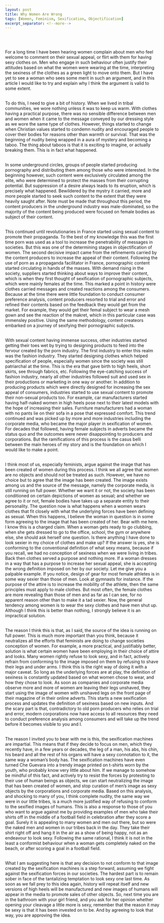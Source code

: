 ```yaml
---
layout: post
title: Why Women Are Wrong
tags: [Women, Feminism, Sexification, Objectification]
excerpt_separator: <!--more-->
---
```




<br><br>

<p align="justify">

For a long time I have been hearing women complain about men who feel welcome to comment on their sexual appeal, or flirt with them for having sexy clothes on. Men who engage in such behaviour often justify their attitudes based on what the women were wearing at the time, interpreting the sexiness of the clothes as a green light to move onto them. But I have yet to see a woman who sees some merit in such an argument, and in this article I would like to try and explain why I think the argument is valid to some extent. <!--more--><br><br>

To do this, I need to give a bit of history. When we lived in tribal communities, we wore nothing unless it was to keep us warm.  With clothes having a practical purpose, there was no sensible difference between men and women when it came to the message conveyed by our dressing style as we wore the same type of clothes. However, things started to change when Christian values started to condemn nudity and encouraged people to cover their bodies for reasons other than warmth or survival. That was the beginning of nudity being wrapped in a aura of mystery and becoming a taboo. The thing about taboos is that it is exciting to imagine, or actually breaking them. This is in fact what happened. <br><br>
  
In some underground circles, groups of people started producing pornography and distributing them among those who were interested. In the beginning however, such content were exclusively circulated among the elite, who were determined to protect the masses from their corrupting potential. But suppression of a desire always leads to its eruption, which is precisely what happened. Bewildered by the mystry it carried, more and more people started to seek such content to the extent that they were heavily saught after. Note must be made that throughout this period, the content producers in the underground industry was male-dominated, so the majority of the content being produced were focused on female bodies as subject of their content. <br><br>
  
This continued until revolutionaries in France started using sexual content to promote their propaganda. To the best of my knowledge this was the first time porn was used as a tool to increase the penetrability of messages in societies. But this was one of the determining stages in objectification of women. The second decisive impact came from the refinements carried by the content producers to increase the appeal of their content. Following the use of porn as a propaganda facilitator in France, pornographic content started circulating in hands of the masses. With demand rising in the society, suppliers started thinking about ways to improve their content, which is when they first thought of sexification of pornographic subjects, which were mainly females at the time. This marked a point in history were clothes carried messages and created reactions among the consumers. Because at the time there were little foundation to conduct consumer preference analysis, content producers resorted to trial and error and refined their contents based on the feedback they would get from the market. For example, they would get their femal subject to wear a mesh gown and see the reaction of the makret, which in this particular case was immensley positive. Using the same methodology, content createors embarked on a journey of sexifying their pornographic subjects. <br><br>
  
With sexual content having immense success, other industries started getting their toes wet by trying to designing products to feed into the fervour created by the porn industry. The first industry to enter this realm was the fashion industry. They started designing clothes which helped specification of people, especially women since the society was still patriarchal at the time. This is the era that gave birth to high heels, short skirts, see through fabrics, etc. Following the eye-catching success of fashion industry, nearly all other industries followed suit and used sex in their productions or marketing in one way or another. In addition to producing products which were directly designed for increasing the sex appeal of consumers, industries started to use sexual content to promote their non-sexual products too. For example, car manufacturers started having half-naked women in high heels pose next to their latest models with the hope of increasing their sales. Furniture manufacturers had a woman with no pants lie on their sofa in a pose that expressed comfort. This trend continued and was picked up by more and more industries including the corporate media, who became the major player in sexification of women. For decades that followed, having female subjects in adverts became the status quo and the outcomes were never disappointing to producers and corporations. But the ramifications of this process is the casus belli between the main heroes of my story and is the foundation on which I would like to make a point.<br><br>

I think most of us, especially feminists, argue against the image that has been created of women during this process. I think we all agree that women are no objects and should not be treated as such. However, we have no choice but to agree that the image has been created. The image exists among us and the source of the message, namely the corporate media, is still running on full power. Whether we want it or not, the society has been conditioned on certain depictions of women as sexual; and whether we agree to it or not, female bodies have takes up a separate entity to their personality. The question now is what happens when a women wears clothes that fit closely with what the underlying forces have been defining as sexual. When this happens, I believe the woman in question is in some form agreeing to the image that has been created of her. Bear with me here. I know this is a charged claim. When a woman gets ready to go clubbing, when she gets dressed to go to the office, school, the gym or anywhere else, she should ask herself one question. Is there anything I have done to look sexier in my choice of clothes and make up? If the answer is yes, she is conforming to the conventional definition of what sexy means, because if you recall, we had no conception of sexiness when we were living in tribes. Back then clothes served a purpose and nothing more. If a woman dresses in a way that has a purpose to increase her sexual appeal, she is accepting the wrong definition imposed on her by our society. Let me give you a palpable example. If you notice, design of gear for most female athletes is in some way sexier than those of men. Look at gymnasts for instance. If the purpose of the attire is to increase the mobility of the athlete, then the same principles must apply to male clothes. But most often, the female clothes are more revealing than those of men and as far as I can see, for no apparent reason other than to make it a tad sexier. Now, the general tendency among women is to wear the sexy clothes and have men shut up. Although I think this is better than nothing, I strongly believe it is an impractical solution. <br><br>

The reason I think this is that, as I said, the source of the idea is running on full power. This is much more important than you think, because it neutralizes all the efforts that feminists are doing to change societies conception of women. For example, a more practical, and justifiably better, solution is what certain women have been employing in their choice of attire and looks. Many women rightly refuse to look sexy, and in fact, actively refrain from conforming to the image imposed on them by refusing to shave their legs and under arms. I think this is the right way of doing it with a major caveat. So long as the underlying forces are at play, the definition of sexiness is constantly updated based on what women chose to wear, and how they chose to look. As soon as companies and corporate media observe more and more of women are leaving their legs unshaved, they start using the image of women with unshaved legs on the front page of their magazine of in their online adverts. This starts a new sexification process and updates the definition of sexiness based on new inputs. And the scary part is that, contradictory to old porn producers who relies on trial and error, modern corporations now have access to all resources they need to conduct preference analysis among consumers and will take up the trend before it becomes visible to you and I. <br><br>

The reason I invited you to bear with me is this, the sexification machines are impartial. This means that if they decide to focus on men, which they recently have, in a few years or decades, the leg of a man, his abs, his chin, his beard and all the rest of his organs will have a sexy connotation to it, the same way a woman’s body has. The sexification machines have even turned Che Guevara into a trendy image printed on t-shirts worn by the youth, who probably know very little about him. If we manage to somehow be mindful of this fact, and actively try to resist the forces by protesting to their use of human beings as objects, we can start neutralizing the image that has been created of women, and stop curation of men’s image as sexy objects by the corporations and corporate media. Based on this analysis, and shocking to many of you, I think complete nudity, the same way we were in our little tribes, is a much more justified way of refusing to conform to the sexified images of humans. This is also a response to those of you who want to argue against me by providing examples of men who take their shirts off in the middle of a football field in celebration after they score a goal. Surely it is appealing to many women and men out there, but so were the naked men and women in our tribes back in the day.  They take their shirt right off and hang it in the air as a show of being happy, not as an endeavour to look sexy. Following the same rational,  I think it is not in the least a conformist behaviour when a woman gets completely naked on the beach, or after scoring a goal in a football field. <br><br>

What I am suggesting here is that any decision to not conform to that image created by the sexification machines is a step forward, assuming we fight against the sexification forces in our societies. The hardest part is to remain sober in face of the tantalizing temptation to look sexy one last time. As soon as we fall prey to this idea again, history will repeat itself and new versions of high heels will be manufactured and new images of humans will appear in the media to promote sales of other objects. So, next time you are in the bathroom with your girl friend, and you ask for her opinion whether opening your cleavage a little more is sexy, remember that the reason it may be sexy is that it has been invested on to be. And by agreeing to look that way, you are approving the idea.   <br><br>
  
</p>  
  <br><br><br><br>
